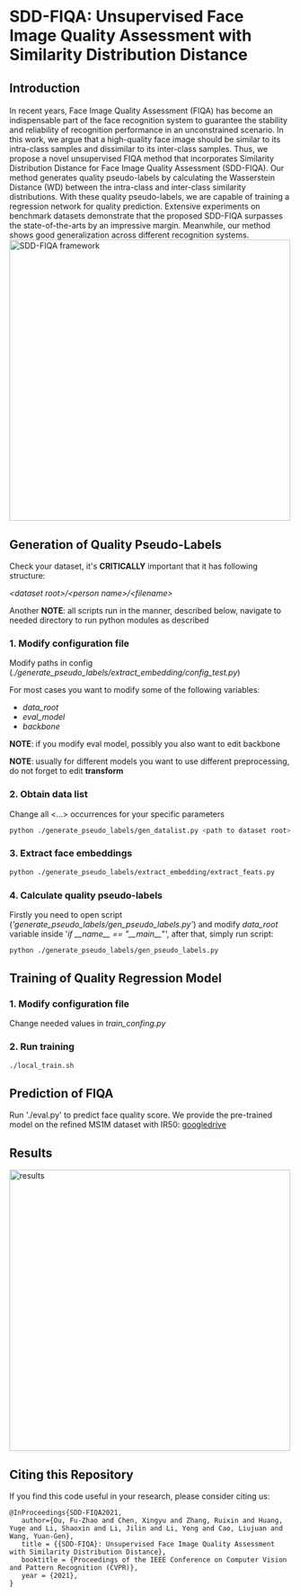 # SDD-FIQA: Unsupervised Face Image Quality Assessment with Similarity Distribution Distance

## Introduction
####
In recent years, Face Image Quality Assessment (FIQA) has become an indispensable part of the face recognition system to guarantee the stability and reliability of recognition performance in an unconstrained scenario. In this work, we argue that a high-quality face image should be similar to its intra-class samples and dissimilar to its inter-class samples. Thus, we propose a novel unsupervised FIQA method that incorporates Similarity Distribution Distance for Face Image Quality Assessment (SDD-FIQA). Our method generates quality pseudo-labels by calculating the Wasserstein Distance (WD) between the intra-class and inter-class similarity distributions. With these quality pseudo-labels, we are capable of training a regression network for quality prediction. Extensive experiments on benchmark datasets demonstrate that the proposed SDD-FIQA surpasses the state-of-the-arts by an impressive margin. Meanwhile, our method shows good generalization across different recognition systems.
<img src="docs/framework.png" title="SDD-FIQA framework" width="500" />


## Generation of Quality Pseudo-Labels

Check your dataset, it's **CRITICALLY** important that it has following structure:

_\<dataset root\>/\<person name\>/\<filename\>_

Another **NOTE**: all scripts run in the manner, described below, navigate to needed directory to run python modules as described

### 1. Modify configuration file
Modify paths in config (_./generate_pseudo_labels/extract_embedding/config_test.py_)

For most cases you want to modify some of the following variables:
   * _data_root_
   * _eval_model_
   * _backbone_

**NOTE**: if you modify eval model, possibly you also want to edit backbone

**NOTE**: usually for different models you want to use different preprocessing, do not forget to edit __transform__

### 2. Obtain data list
Change all \<...\> occurrences for your specific parameters

```bash
python ./generate_pseudo_labels/gen_datalist.py <path to dataset root>
```

### 3. Extract face embeddings

```bash
python ./generate_pseudo_labels/extract_embedding/extract_feats.py
```

### 4. Calculate quality pseudo-labels
Firstly you need to open script (_'generate_pseudo_labels/gen_pseudo_labels.py'_) and modify _data_root_ variable inside '_if \_\_name\_\_ == "\_\_main\_\__"', after that, simply run script:

```bash
python ./generate_pseudo_labels/gen_pseudo_labels.py
```


## Training of Quality Regression Model

### 1. Modify configuration file

Change needed values in _train_confing.py_

### 2. Run training

```bash
./local_train.sh
```

## Prediction of FIQA 
Run './eval.py' to predict face quality score.
We provide the pre-trained model on the refined MS1M dataset with IR50: [googledrive](https://drive.google.com/file/d/1AM0iWVfSVWRjCriwZZ3FXiUGbcDzkF25/view?usp=sharing)

## Results
<img src="docs/res.png" title="results" width="500" />

## Citing this Repository
If you find this code useful in your research, please consider citing us:
```
@InProceedings{SDD-FIQA2021,
   author={Ou, Fu-Zhao and Chen, Xingyu and Zhang, Ruixin and Huang, Yuge and Li, Shaoxin and Li, Jilin and Li, Yong and Cao, Liujuan and Wang, Yuan-Gen},
   title = {{SDD-FIQA}: Unsupervised Face Image Quality Assessment with Similarity Distribution Distance},
   booktitle = {Proceedings of the IEEE Conference on Computer Vision and Pattern Recognition (CVPR)},
   year = {2021},
}

```
